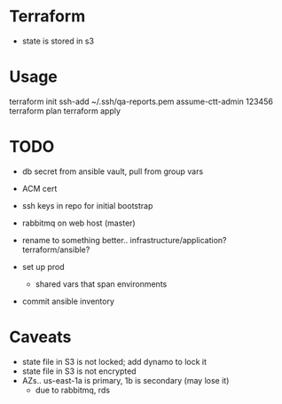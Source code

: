 # Terraform

- state is stored in s3

# Usage

terraform init
ssh-add ~/.ssh/qa-reports.pem
assume-ctt-admin 123456
terraform plan
terraform apply

# TODO

- db secret from ansible vault, pull from group vars
- ACM cert

- ssh keys in repo for initial bootstrap
- rabbitmq on web host (master)
- rename to something better.. infrastructure/application? terraform/ansible?

- set up prod
  - shared vars that span environments
- commit ansible inventory

# Caveats

- state file in S3 is not locked; add dynamo to lock it
- state file in S3 is not encrypted
- AZs.. us-east-1a is primary, 1b is secondary (may lose it)
  - due to rabbitmq, rds
